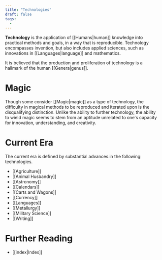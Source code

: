 ```yaml
---
title: "Technologies"
draft: false
tags:
  - 
---
```


**Technology** is the application of [[Humans|human]] knowledge into practical methods and goals, in a way that is reproducible. Technology encompasses invention, but also includes applied sciences, such as innovations in [[Languages|language]] and mathematics. 

It is believed that the production and proliferation of technology is a hallmark of the human [[Genera|genus]]. 

# Magic
Though some consider [[Magic|magic]] as a type of technology, the difficulty in magical methods to be reproduced and iterated upon is the disqualifying distinction. Unlike the ability to further technology, the ability to wield magic seems to stem from an aptitude unrelated to one's capacity for innovation, understanding, and creativity.

# Current Era
The current era is defined by substantial advances in the following technologies.
- [[Agriculture]]
- [[Animal Husbandry]]
- [[Astronomy]]
- [[Calendars]]
- [[Carts and Wagons]]
- [[Currency]]
- [[Languages]]
- [[Metallurgy]]
- [[Military Science]]
- [[Writing]]

# Further Reading
- [[index|Index]]